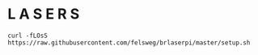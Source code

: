 # L A S E R S

```
curl -fLOsS https://raw.githubusercontent.com/felsweg/brlaserpi/master/setup.sh
```
